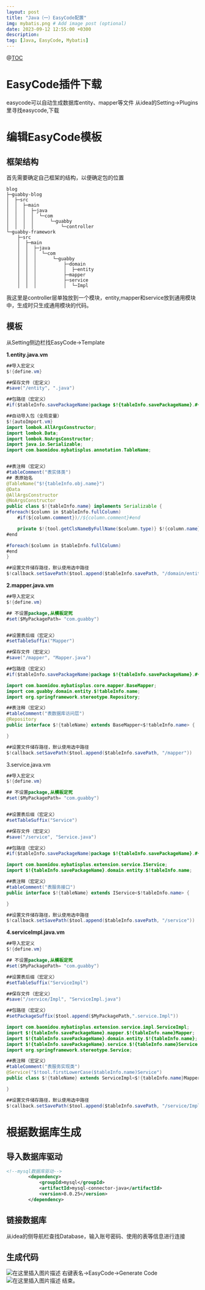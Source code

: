 ```yaml
---
layout: post
title: "Java（一）EasyCode配置"
img: mybatis.png # Add image post (optional)
date: 2023-09-12 12:55:00 +0300
description: 
tag: [Java, EasyCode, Mybatis]
---
```


@[TOC](EasyCode配置)
# EasyCode插件下载
easycode可以自动生成数据库entity、mapper等文件
从idea的Setting->Plugins里寻找easycode,下载


# 编辑EasyCode模板
## 框架结构
首先需要确定自己框架的结构，以便确定包的位置
```linux
blog
├─guabby-blog
│  ├─src
│  │  ├─main
│  │  │  ├─java
│  │  │  │  └─com
│  │  │  │      └─guabby
│  │  │  │          └─controller
└─guabby-framework
    ├─src
    │  ├─main
    │  │  ├─java
    │  │  │  └─com
    │  │  │      └─guabby
    │  │  │          ├─domain
    │  │  │          │  ├─entity
    │  │  │          ├─mapper
    │  │  │          ├─service
    │  │  │          │  └─Impl
```
我这里是controller层单独放到一个模块，entity,mapper和service放到通用模块中，生成时只生成通用模块的代码。
## 模板
从Setting侧边栏找EasyCode->Template

**1.entity.java.vm**
```java
##导入宏定义
$!{define.vm}

##保存文件（宏定义）
#save("/entity", ".java")

##包路径（宏定义）
#if($tableInfo.savePackageName)package $!{tableInfo.savePackageName}.#{end}domain.entity;

##自动导入包（全局变量）
$!{autoImport.vm}
import lombok.AllArgsConstructor;
import lombok.Data;
import lombok.NoArgsConstructor;
import java.io.Serializable;
import com.baomidou.mybatisplus.annotation.TableName;


##表注释（宏定义）
#tableComment("表实体类")
## 表原始名
@TableName("$!{tableInfo.obj.name}")
@Data
@AllArgsConstructor
@NoArgsConstructor
public class $!{tableInfo.name} implements Serializable {
#foreach($column in $tableInfo.fullColumn)
    #if(${column.comment})//${column.comment}#end

    private $!{tool.getClsNameByFullName($column.type)} $!{column.name};
#end

#foreach($column in $tableInfo.fullColumn)
#end
}

##设置文件储存路径，默认使用选中路径
$!callback.setSavePath($tool.append($tableInfo.savePath, "/domain/entity"))
```

**2.mapper.java.vm**
```java
##导入宏定义
$!{define.vm}

## 不设置package,从模板定死
#set($MyPackagePath= "com.guabby")


##设置表后缀（宏定义）
#setTableSuffix("Mapper")

##保存文件（宏定义）
#save("/mapper", "Mapper.java")

##包路径（宏定义）
#if($tableInfo.savePackageName)package $!{tableInfo.savePackageName}.#{end}mapper;

import com.baomidou.mybatisplus.core.mapper.BaseMapper;
import com.guabby.domain.entity.$!tableInfo.name;
import org.springframework.stereotype.Repository;

##表注释（宏定义）
#tableComment("表数据库访问层")
@Repository
public interface $!{tableName} extends BaseMapper<$!tableInfo.name> {

}

##设置文件储存路径，默认使用选中路径
$!callback.setSavePath($tool.append($tableInfo.savePath, "/mapper"))
```
3.service.java.vm
```java
##导入宏定义
$!{define.vm}

## 不设置package,从模板定死
#set($MyPackagePath= "com.guabby")


##设置表后缀（宏定义）
#setTableSuffix("Service")

##保存文件（宏定义）
#save("/service", "Service.java")

##包路径（宏定义）
#if($tableInfo.savePackageName)package $!{tableInfo.savePackageName}.#{end}service;

import com.baomidou.mybatisplus.extension.service.IService;
import $!{tableInfo.savePackageName}.domain.entity.$!tableInfo.name;

##表注释（宏定义）
#tableComment("表服务接口")
public interface $!{tableName} extends IService<$!tableInfo.name> {

}

##设置文件储存路径，默认使用选中路径
$!callback.setSavePath($tool.append($tableInfo.savePath, "/service"))

```

**4.serviceImpl.java.vm**

```java
##导入宏定义
$!{define.vm}

## 不设置package,从模板定死
#set($MyPackagePath= "com.guabby")

##设置表后缀（宏定义）
#setTableSuffix("ServiceImpl")

##保存文件（宏定义）
#save("/service/Impl", "ServiceImpl.java")

##包路径（宏定义）
#setPackageSuffix($tool.append($MyPackagePath,".service.Impl"))

import com.baomidou.mybatisplus.extension.service.impl.ServiceImpl;
import $!{tableInfo.savePackageName}.mapper.$!{tableInfo.name}Mapper;
import $!{tableInfo.savePackageName}.domain.entity.$!{tableInfo.name};
import $!{tableInfo.savePackageName}.service.$!{tableInfo.name}Service;
import org.springframework.stereotype.Service;

##表注释（宏定义）
#tableComment("表服务实现类")
@Service("$!tool.firstLowerCase($tableInfo.name)Service")
public class $!{tableName} extends ServiceImpl<$!{tableInfo.name}Mapper, $!{tableInfo.name}> implements $!{tableInfo.name}Service {

}

##设置文件储存路径，默认使用选中路径
$!callback.setSavePath($tool.append($tableInfo.savePath, "/service/Impl"))

```

# 根据数据库生成
## 导入数据库驱动
```xml
<!--mysql数据库驱动-->
        <dependency>
            <groupId>mysql</groupId>
            <artifactId>mysql-connector-java</artifactId>
            <version>8.0.25</version>
        </dependency>
```
## 链接数据库
从idea的侧导航栏查找Database，输入账号密码、使用的表等信息进行连接

## 生成代码
![在这里插入图片描述](https://img-blog.csdnimg.cn/e2dc142e968d484f8b9f59871c72575d.png)
右键表名->EasyCode->Generate Code
![在这里插入图片描述](https://img-blog.csdnimg.cn/007b08c8a56b4f0ea8f928f1a29d66e3.png)
结束。


